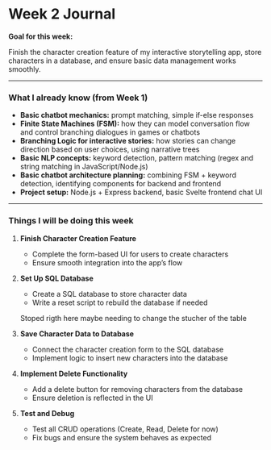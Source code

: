 # Week 2 Journal

**Goal for this week:**

Finish the character creation feature of my interactive storytelling app, store characters in a database, and ensure basic data management works smoothly.

---

### What I already know (from Week 1)

* **Basic chatbot mechanics:** prompt matching, simple if-else responses
* **Finite State Machines (FSM):** how they can model conversation flow and control branching dialogues in games or chatbots
* **Branching Logic for interactive stories:** how stories can change direction based on user choices, using narrative trees
* **Basic NLP concepts:** keyword detection, pattern matching (regex and string matching in JavaScript/Node.js)
* **Basic chatbot architecture planning:** combining FSM + keyword detection, identifying components for backend and frontend
* **Project setup:** Node.js + Express backend, basic Svelte frontend chat UI

---

### Things I will be doing this week

1. **Finish Character Creation Feature**

   * Complete the form-based UI for users to create characters
   * Ensure smooth integration into the app’s flow
2. **Set Up SQL Database**

   * Create a SQL database to store character data
   * Write a reset script to rebuild the database if needed

   Stoped rigth here maybe needing to change the stucher of the table
3. **Save Character Data to Database**

   * Connect the character creation form to the SQL database
   * Implement logic to insert new characters into the database
4. **Implement Delete Functionality**

   * Add a delete button for removing characters from the database
   * Ensure deletion is reflected in the UI
5. **Test and Debug**

   * Test all CRUD operations (Create, Read, Delete for now)
   * Fix bugs and ensure the system behaves as expected
